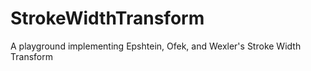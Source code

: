 # StrokeWidthTransform
A playground implementing Epshtein, Ofek, and Wexler's Stroke Width Transform
